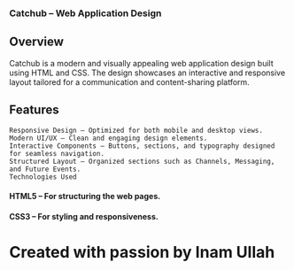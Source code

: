 ###  Catchub – Web Application Design

##  Overview
Catchub is a modern and visually appealing web application design built using HTML and CSS. The design showcases an interactive and responsive layout tailored for a communication and content-sharing platform.

## Features
    Responsive Design – Optimized for both mobile and desktop views.
    Modern UI/UX – Clean and engaging design elements.
    Interactive Components – Buttons, sections, and typography designed for seamless navigation.
    Structured Layout – Organized sections such as Channels, Messaging, and Future Events.
    Technologies Used
#### HTML5 – For structuring the web pages.
#### CSS3 – For styling and responsiveness.

# Created with passion by Inam Ullah
